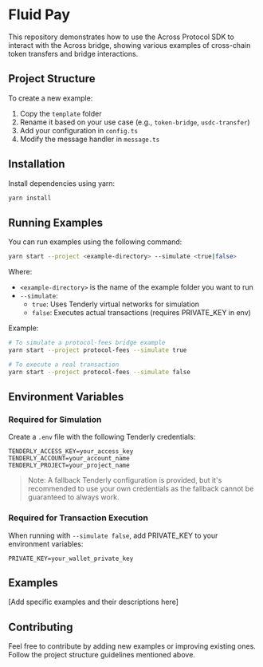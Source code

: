 # Fluid Pay

This repository demonstrates how to use the Across Protocol SDK to interact with the Across bridge, showing various examples of cross-chain token transfers and bridge interactions.

## Project Structure

To create a new example:

1. Copy the `template` folder
2. Rename it based on your use case (e.g., `token-bridge`, `usdc-transfer`)
3. Add your configuration in `config.ts`
4. Modify the message handler in `message.ts`

## Installation

Install dependencies using yarn:

```bash
yarn install
```

## Running Examples

You can run examples using the following command:

```bash
yarn start --project <example-directory> --simulate <true|false>
```

Where:

- `<example-directory>` is the name of the example folder you want to run
- `--simulate`:
  - `true`: Uses Tenderly virtual networks for simulation
  - `false`: Executes actual transactions (requires PRIVATE_KEY in env)

Example:

```bash
# To simulate a protocol-fees bridge example
yarn start --project protocol-fees --simulate true

# To execute a real transaction
yarn start --project protocol-fees --simulate false
```

## Environment Variables

### Required for Simulation

Create a `.env` file with the following Tenderly credentials:

```env
TENDERLY_ACCESS_KEY=your_access_key
TENDERLY_ACCOUNT=your_account_name
TENDERLY_PROJECT=your_project_name
```

> Note: A fallback Tenderly configuration is provided, but it's recommended to use your own credentials as the fallback cannot be guaranteed to always work.

### Required for Transaction Execution

When running with `--simulate false`, add PRIVATE_KEY to your environment variables:

```env
PRIVATE_KEY=your_wallet_private_key
```

## Examples

[Add specific examples and their descriptions here]

## Contributing

Feel free to contribute by adding new examples or improving existing ones. Follow the project structure guidelines mentioned above.
